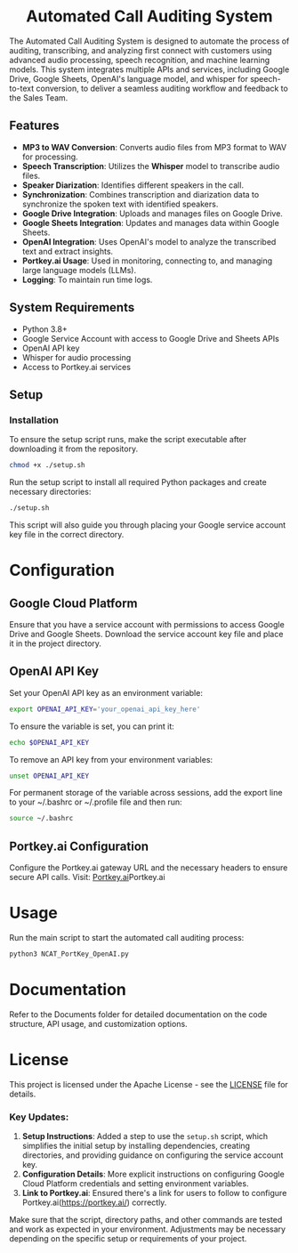 <h1 align="center">Automated Call Auditing System</h1>

<p align="justified">The Automated Call Auditing System is designed to automate the process of auditing, transcribing, and analyzing first connect with customers using advanced audio processing, speech recognition, and machine learning models. This system integrates multiple APIs and services, including Google Drive, Google Sheets, OpenAI's language model, and whisper for speech-to-text conversion, to deliver a seamless auditing workflow and feedback to the Sales Team.</p>

## Features

- **MP3 to WAV Conversion**: Converts audio files from MP3 format to WAV for processing.
- **Speech Transcription**: Utilizes the **Whisper** model to transcribe audio files.
- **Speaker Diarization**: Identifies different speakers in the call.
- **Synchronization**: Combines transcription and diarization data to synchronize the spoken text with identified speakers.
- **Google Drive Integration**: Uploads and manages files on Google Drive.
- **Google Sheets Integration**: Updates and manages data within Google Sheets.
- **OpenAI Integration**: Uses OpenAI's model to analyze the transcribed text and extract insights.
- **Portkey.ai Usage**: Used in monitoring, connecting to, and managing large language models (LLMs).
- **Logging**: To maintain run time logs.

## System Requirements

- Python 3.8+
- Google Service Account with access to Google Drive and Sheets APIs
- OpenAI API key
- Whisper for audio processing
- Access to Portkey.ai services

## Setup
### Installation

To ensure the setup script runs, make the script executable after downloading it from the repository.

```bash
chmod +x ./setup.sh
```

Run the setup script to install all required Python packages and create necessary directories:

```bash
./setup.sh
```

This script will also guide you through placing your Google service account key file in the correct directory.

# Configuration

## Google Cloud Platform

Ensure that you have a service account with permissions to access Google Drive and Google Sheets. Download the service account key file and place it in the project directory.

## OpenAI API Key

Set your OpenAI API key as an environment variable:

```bash
export OPENAI_API_KEY='your_openai_api_key_here'
```

To ensure the variable is set, you can print it:

```bash
echo $OPENAI_API_KEY
```

To remove an API key from your environment variables:

```bash
unset OPENAI_API_KEY
```

For permanent storage of the variable across sessions, add the export line to your ~/.bashrc or ~/.profile file and then run:

```bash
source ~/.bashrc
```

## Portkey.ai Configuration

Configure the Portkey.ai gateway URL and the necessary headers to ensure secure API calls.
Visit: [Portkey.ai](https://portkey.ai/)<a href="https://portkey.ai" style="text-decoration: none;">Portkey.ai</a>

# Usage

Run the main script to start the automated call auditing process:
```bash
python3 NCAT_PortKey_OpenAI.py
```

# Documentation

Refer to the <a href="Documents/" style="text-decoration: none;">Documents</a> folder for detailed documentation on the code structure, API usage, and customization options.

#  License

This project is licensed under the Apache License - see the [LICENSE](LICENSE.md) file for details.

### Key Updates:

1. **Setup Instructions**: Added a step to use the `setup.sh` script, which simplifies the initial setup by installing dependencies, creating directories, and providing guidance on configuring the service account key.
2. **Configuration Details**: More explicit instructions on configuring Google Cloud Platform credentials and setting environment variables.
3. **Link to Portkey.ai**: Ensured there's a link for users to follow to configure Portkey.ai(https://portkey.ai/)
 correctly.

Make sure that the script, directory paths, and other commands are tested and work as expected in your environment. Adjustments may be necessary depending on the specific setup or requirements of your project.
